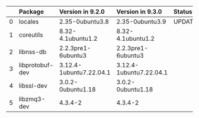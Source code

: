 <!-- markdown-link-check-disable -->

|    | Package         | Version in 9.2.0        | Version in 9.3.0        | Status   |
|---:|:----------------|:------------------------|:------------------------|:---------|
|  0 | locales         | 2.35-0ubuntu3.8         | 2.35-0ubuntu3.9         | UPDATED  |
|  1 | coreutils       | 8.32-4.1ubuntu1.2       | 8.32-4.1ubuntu1.2       |          |
|  2 | libnss-db       | 2.2.3pre1-6ubuntu3      | 2.2.3pre1-6ubuntu3      |          |
|  3 | libprotobuf-dev | 3.12.4-1ubuntu7.22.04.1 | 3.12.4-1ubuntu7.22.04.1 |          |
|  4 | libssl-dev      | 3.0.2-0ubuntu1.18       | 3.0.2-0ubuntu1.18       |          |
|  5 | libzmq3-dev     | 4.3.4-2                 | 4.3.4-2                 |          |